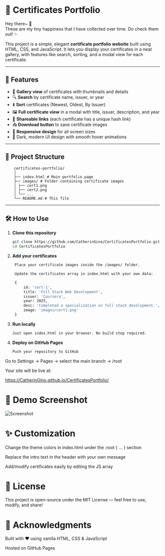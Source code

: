 # 📜 Certificates Portfolio  

Hey there~ 👋  
These are my tiny happiness that I have collected over time. Do check them out! ✨  

This project is a simple, elegant **certificate portfolio website** built using HTML, CSS, and JavaScript. It lets you display your certificates in a neat gallery, with features like search, sorting, and a modal view for each certificate.  

---

## 🚀 Features
- 🎴 **Gallery view** of certificates with thumbnails and details  
- 🔍 **Search** by certificate name, issuer, or year  
- ⬇️ **Sort** certificates (Newest, Oldest, By Issuer)  
- 🖼️ **Full certificate view** in a modal with title, issuer, description, and year  
- 🔗 **Shareable links** (each certificate has a unique hash link)  
- 📥 **Download button** to save certificate images  
- 📱 **Responsive design** for all screen sizes  
- 🌌 Dark, modern UI design with smooth hover animations  

---

## 📂 Project Structure

        certificates-portfolio/
        │
        ├── index.html # Main portfolio page
        ├── images/ # Folder containing certificate images
        │ ├── cert1.png
        │ ├── cert2.png
        │ └── ...
        └── README.md # This file


---

## 🛠️ How to Use
1. **Clone this repository**  
   ```bash
   git clone https://github.com/CatherinGino/CertificatesPortfolio.git
   cd CertificatesPortfolio

2. **Add your certificates**
   ```bash
    Place your certificate images inside the /images/ folder.

    Update the certificates array in index.html with your own data:

    {
        id: 'cert-1',
        title: 'Full Stack Web Development',
        issuer: 'Coursera',
        year: 2025,
        desc: 'Completed a specialization on full stack development.',
        image: 'images/cert1.png'
    }

3. **Run locally**
    ```bash
    Just open index.html in your browser. No build step required.

4. **Deploy on GitHub Pages**
    ```bash
    Push your repository to GitHub

Go to Settings → Pages → select the main branch → /root

Your site will be live at:

https://CatherinGino.github.io/CertificatesPortfolio/

# 📸 Demo Screenshot

![Screenshot](images/screenshot.png)

# ✨ Customization
Change the theme colors in index.html under the :root { ... } section

Replace the intro text in the header with your own message

Add/modify certificates easily by editing the JS array

# 📜 License
This project is open-source under the MIT License — feel free to use, modify, and share!

# 💌 Acknowledgments
Built with ❤️ using vanilla HTML, CSS & JavaScript

Hosted on GitHub Pages